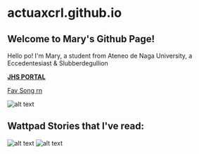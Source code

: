# actuaxcrl.github.io
## Welcome to Mary's Github Page! 
Hello po! I'm Mary, a student from Ateneo de Naga University, a Eccedentesiast & Slubberdegullion


**[JHS PORTAL](https://jhsportal.adnu.edu.ph/)**


[Fav Song rn](https://youtu.be/Yb0ZGvccOAY)

![alt text](https://i.scdn.co/image/ab67616d00001e02f86b8fb3fd8592686ce8401e)

## Wattpad Stories that I've read:
![alt text](https://img.wattpad.com/cover/276526187-352-k652157.jpg)
![alt text](https://i.gr-assets.com/images/S/compressed.photo.goodreads.com/books/1387299594l/19540454.jpg)

